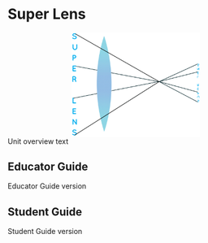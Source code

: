 # Super Lens
<img src="img/superLens.png" width="50%" style="display: block; margin: auto;" />
Unit overview text

## Educator Guide
Educator Guide version

## Student Guide
Student Guide version

